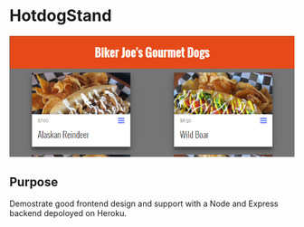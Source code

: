 # HotdogStand

![Screenshot of Codepen demo](/Images/HotdogScreenshot.PNG?raw=true "See the Pen [Flexbox Cards and Translation](http://codepen.io/brownt4/pen/qNwVbB/)")

## Purpose
Demostrate good frontend design and support with a Node and Express backend depoloyed on Heroku.

